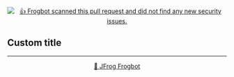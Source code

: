 <div align='center'>

[![👍 Frogbot scanned this pull request and did not find any new security issues.](https://raw.githubusercontent.com/jfrog/frogbot/master/resources/v2/noVulnerabilityBannerPR.png)](https://docs.jfrog-applications.jfrog.io/jfrog-applications/frogbot)

</div>

## **Custom title**


---
<div align='center'>

[🐸 JFrog Frogbot](https://docs.jfrog-applications.jfrog.io/jfrog-applications/frogbot)

</div>
